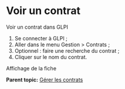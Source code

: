 Voir un contrat
===============

Voir un contrat dans GLPI

1.  Se connecter à GLPI ;
2.  Aller dans le menu Gestion \> Contrats ;
3.  Optionnel : faire une recherche du contrat ;
4.  Cliquer sur le nom du contrat.

Affichage de la fiche

**Parent topic:** [Gérer les
contrats](../glpi/management_contract.html "Les contrats sont gérés depuis le menu Gestion > Contrats")
